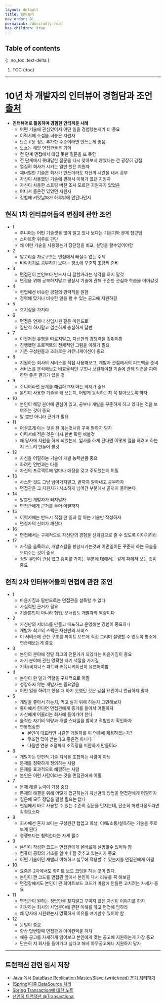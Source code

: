 ```yaml
---
layout: default
title: 읽어보기
nav_order: 81
permalink: /docs/only-read
has_children: true
---
```

## Table of contents
{: .no_toc .text-delta }

1. TOC
{:toc}
---

# **10년 차 개발자의 인터뷰어 경험담과 조언** [출처](https://jojoldu.tistory.com/280#ref=github)

- **인터뷰어로 활동하며 경험한 안타까운 사례**
  - 어떤 기술에 관심있어서 어떤 일을 경험했는지가 더 중요
  - 이력서에 소설을 써놓은 지원자
  - 단순 if문 정도 추가한 수준이라면 안쓰는게 좋음
  - 노쇼는 해당 면접관들은 기억
  - 전 단계 면접에서 대답 못한 질문을 또 못함
  - 전 단계에서 못대답한 질문을 다시 찾아보지 않았다는 건 굉장히 감점
  - 열심히 회사가 시키는 일만 했던 지원자
  - 제너럴한 기술은 회사가 안쓰더라도 자신의 시간을 내서 공부
  - 자신이 사용했던 기술에 관해서 이해가 없던 지원자
  - 자신이 사용한 스프링 버전 조차 모르던 지원자가 있었음
  - 어디서 들은건 있었던 지원자
  - 깃헙에 커밋날짜가 하루밖에 안된다던지

## **현직 1차 인터뷰어들의 면접에 관한 조언**
- 1
  - 주니어는 어떤 기술셋을 많이 알고 있나 보다는 기본기와 문제 접근법
  - 스마트함 위주로 판단
  - 왜 이런 기술을 사용했는가 장단점을 비교, 설명을 할수있어야함
- 2
  - 알고리즘 자료구조는 면접에서 빠질수 없는 주제
  - 벼락치기로 공부하기 보다는 평소에 꾸준히 조금씩 준비
- 3
  - 면접관이 본인보다 반드시 더 잘할거라는 생각을 하지 말것
  - 면접을 위해 공부하지말고 평상시 기술에 관해 꾸준한 관심과 학습을 이어갈것
- 4
  - 현업에선 비슷한 경험의 경력직을 원함
  - 경력에 맞거나 비슷한 일을 할 수 있는 공고에 지원하길
- 5
  - 호기심을 가져라
- 6
  - 면접은 언제나 신입사원 같은 마인드로
  - 잘난척 하지말고 겸손하게 충실하게 답변
- 7
  - 이것저것 유행을 따르지말고, 자신만의 경쟁력을 갖춰야함
  - 진행했던 프로젝트의 전체적인 그림을 이해가 필요
  - 기존 구성원들과 조화로운 커뮤니케이션이 중요
- 8
  - 지원하는 회사의 서비스를 직접 사용해보고, 개발자 관점에서의 피드백을 준비
  - 서비스를 분석해보고 비효율적인 구조나 보완해야할 기술에 관해 의견을 피력하면 좋은 결과가 있을 것
- 9
  - 주니어라면 문제를 해결하고자 하는 의지가 중요
  - 본인이 사용한 기술을 왜 쓰는지, 어떻게 동작하는지 꼭 찾아보도록 하자
- 10
  - 본인이 해당 분야에 관심이 있고, 공부나 개발을 꾸준하게 하고 있다는 것을 보여주는 것이 중요
  - 말 뿐만 아니라 근거가 필요
- 11
  - 어설프게 아는 것을 잘 아는것처럼 꾸며 말하지 말자
  - 이력서에 적은 것은 다시 한번 확인 해볼것
  - 왜 당사에 지원을 하게 되었는지, 입사를 하게 된다면 어떻게 일을 하려고 하는지 스토리 만들어 볼것
- 12
  - 자신을 어필하는 기술이 개발 능력만큼 중요
  - 화려한 언변과는 다름
  - 자신의 프로젝트에 얼마나 애정을 갖고 주도했는지 어필
- 13
  - 사소한 것도 그냥 넘어가지말고, 끝까지 알아내고 공부하자
  - 면접관은 그 지원자가 사소하게 넘어간 부분에서 끝까지 물어본다
- 14
  - 말뿐인 개발자가 되지말자
  - 면접관에게 근거를 들어 어필하자
- 15
  - 이력서에는 반드시 직접 한 일과 잘 아는 기술만 작성하자
  - 면접자의 신뢰가 깨진다
- 16
  - 면접에서는 구체적으로 자신만의 경험을 신뢰감으로 줄 수 있도록 이야기하라
- 17
  - 자식을 습득하고, 개발스킬을 향상시키는것과 어떤일이든 꾸준히 하는 모습을 보여주는 것이 중요
  - 정말 본인이 관심 있고 흥미를 가지는 부분에 대해서는 깊게 파헤쳐 보는 것이 중요

## **현직 2차 인터뷰어들의 면접에 관한 조언**
- 1
  - 마음가짐과 말만으로는 면접관을 설득할 수 없다
  - 사실적인 근거가 필요
  - 기술뿐만이 아니라 협업, 오너쉽도 개발자의 역량이다
- 2
  - 자신만의 서비스를 만들고 배포하고 운영해본 경험이 중요하다
  - 개발자 최고의 스펙은 자신만의 서비스
  - 이 서비스에 관한 구조를 화이트 보드에 직접 그리며 설명할 수 있도록 평소에 연습해보는게 중요
- 3
  - 본인의 분야에 정말 최고의 전문가가 되겠다는 마음가짐이 중요
  - 자기 분야에 관한 명확한 자기 색깔을 가지길
  - 기획/비지니스 파트와 커뮤니케이션이 유연해야함
- 4
  - 본인이 한 일과 역할을 구체적으로 어필
  - 성장하지 않는 개발자는 필요없음
  - 어떤 일을 하려고 했을 때 하지 못했던 것은 감점 요인이니 언급하지 말자
- 5
  - 개발을 좋아서 하는지, 먹고 살기 위해 하는지 고민해보자
  - 좋아해서 한다면 면접관에게 증거를 들어서 어필하자
  - 자신에게 어울리는 회사에 들어가야 한다
  - 솔직한 자기의 역량과 개발 스타일을 밝히고 적합한지 확인하자
  - 연봉협상편
    - 본인이 대표라면 나같은 개발자를 이 연봉에 채용하겠는가?
    - 무조건 많이 받는다고 좋은건 아니다
    - 다음번 연봉 조정까지 조직장을 미안하게 만들어라
- 6
  - 개발자는 단편적 기술 지식을 조합하는 사람이 아님
  - 문제를 정확하게 정의하는 사람
  - 문제를 효과적으로 해결하는 사람
  - 본인은 이런 사람이라는 것을 면접관에게 어필
- 7
  - 문제 해결 능력이 가장 중요
  - 문제의 해결을 위해 어떻게 접근하는가 자신만의 방법을 면접관에게 어필하자
  - 질문에 모두 정답을 말할 필요는 없다
  - 현업에서 바로 사용할 수 있는 수준의 질문을 던지는데, 단순히 해봤다정도라면 감점요소다
- 8
  - 회사에선 혼자 보다는 구성원간 협업고 희생, 이해/소통/설득하는 기술을 주로 보게 된다
  - 경쟁보다는 협력한다는 자세 필수
- 9
  - 본인이 작성한 코드는 면접관에게 올바르게 설명할수 있어야 함
  - 컴퓨터 공학의 기초를 얼마나 잘 갖추고 있는지가 중요
  - 어떤 기술이던 재빨리 이해하고 실무에 적용할 수 있는지를 면접관에게 어필
- 10
  - 요즘은 2차에서도 화이트 보드 코딩을 하는 곳이 많다.
  - 본인이 짠 코드를 면접관 앞에서 본인이 다시 리뷰를 꼭 해보길
  - 면접장에서도 본인이 짠 화이트보드 코드가 마음에 안들면 고치려는 자세가 중요
- 11
  - 면접관이 원하는 정답만을 찾지말고 꾸미지 않은 자신이 이야기를 하자
  - 지원하는 회사의 사업분야에 관한 이해를 하고 면접에 임하라
  - 왜 당사에 지원했는지 명확하게 이유를 얘기할수 있어야 함
- 12
  - 눈빛이 중요
  - 항상 답변할때 면접관과 아이컨텍을 하자
  - 채용 공고를 자세하게 읽어보고 본인에게 맞는 공고에 지원하는게 가장 중요
  - 단순히 저 회사를 들어가고 싶다고 해서 아무공고에나 지원하지 말자

***

## 트랜잭션 관련 임시 저장

- [Java 에서 DataBase Replication Master/Slave (write/read) 분기 처리하기](http://kwon37xi.egloos.com/m/5364167)
- [(Spring)다중 DataSource 처리](https://supawer0728.github.io/2018/03/22/spring-multi-transaction/)
- [Spring Transaction에 대한 노트](https://narusas.github.io/2019/07/17/Spring-Transaction-Note.html#transaction_script_example)
- [선언적 트랜잭션 @Transactional](https://bamdule.tistory.com/51)